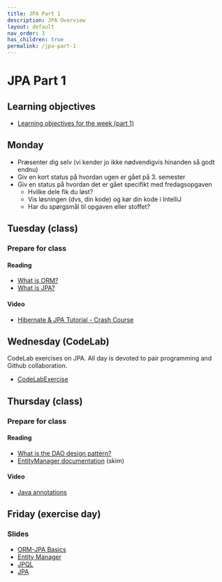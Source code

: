 ```yaml
---
title: JPA Part 1
description: JPA Overview
layout: default
nav_order: 3    
has_children: true
permalink: /jpa-part-1
---
```



# JPA Part 1

## Learning objectives

- [Learning objectives for the week (part 1)](./learning_objectives.md)

## Monday

- Præsenter dig selv (vi kender jo ikke nødvendigvis hinanden så godt endnu)
- Giv en kort status på hvordan ugen er gået på 3. semester
- Giv en status på hvordan det er gået specifikt med fredagsopgaven
  - Hvilke dele fik du løst?
  - Vis løsningen (dvs, din kode) og kør din kode i IntelliJ
  - Har du spørgsmål til opgaven eller stoffet?

## Tuesday (class)

### Prepare for class

#### Reading

- [What is ORM?](https://www.freecodecamp.org/news/what-is-an-orm-the-meaning-of-object-relational-mapping-database-tools/)
- [What is JPA?](https://www.infoworld.com/article/2259807/what-is-jpa-introduction-to-the-java-persistence-api.html)

#### Video

- [Hibernate & JPA Tutorial - Crash Course](https://www.youtube.com/watch?v=xHminZ9Dxm4)

## Wednesday (CodeLab)

CodeLab exercises on JPA. All day is devoted to pair programming and Github collaboration.

- [CodeLabExercise](./exercises/codelab.md)

## Thursday (class)

### Prepare for class

#### Reading

- [What is the DAO design pattern?](https://www.digitalocean.com/community/tutorials/dao-design-pattern)
- [EntityManager documentation](https://docs.oracle.com/javaee/5/api/javax/persistence/EntityManager.html) (skim)

#### Video

- [Java annotations](https://www.youtube.com/watch?v=DkZr7_c9ry8&t=1s)

## Friday (exercise day)

### Slides

- [ORM-JPA Basics](https://efif-my.sharepoint.com/:p:/g/personal/jorg_cphbusiness_dk/EZVvVZzWXOhLqERgtCMPNeMBoMdShTCo9BSSaOi_Jwttow?e=ghoiPK)
- [Entity Manager](https://efif-my.sharepoint.com/:p:/g/personal/jorg_cphbusiness_dk/EeTY-AmDezNHiDW5V0oPfh4B6cqIeShqbNvWKgaQjsw3kQ?e=jJ2YRB)
- [JPQL](https://efif-my.sharepoint.com/:p:/g/personal/jorg_cphbusiness_dk/EUaB0Y-6_o9NvqB9lCsCsPMBCEWwAfe7OC067v7jTy5L9w?e=Ujd1dE)
- [JPA](https://efif-my.sharepoint.com/:p:/g/personal/jorg_cphbusiness_dk/EfOh_VOMLbNKjt6_QfMWe-4BlheSGiOtDzMCwweWwHk2yA?e=dcCv55)
